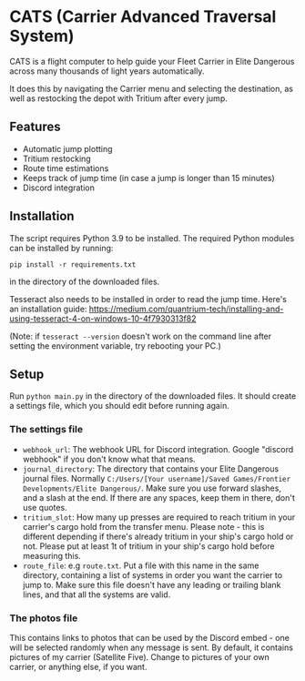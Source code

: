 # CATS (Carrier Advanced Traversal System)
CATS is a flight computer to help guide your Fleet Carrier in Elite Dangerous
across many thousands of light years automatically.

It does this by navigating the Carrier menu and selecting the destination,
as well as restocking the depot with Tritium after every jump.

## Features
- Automatic jump plotting
- Tritium restocking
- Route time estimations
- Keeps track of jump time (in case a jump is longer than 15 minutes)
- Discord integration

## Installation
The script requires Python 3.9 to be installed.
The required Python modules can be installed by running:

``pip install -r requirements.txt``

in the directory of the downloaded files.

Tesseract also needs to be installed in order to read the jump time.
Here's an installation guide: 
https://medium.com/quantrium-tech/installing-and-using-tesseract-4-on-windows-10-4f7930313f82

(Note: if ``tesseract --version`` doesn't work on the command line after setting the environment variable, try rebooting your PC.)

## Setup
Run ``python main.py`` in the directory of the downloaded files. It should create a settings file, which you should edit before running again.

### The settings file
- ``webhook_url``: The webhook URL for Discord integration. Google "discord webhook" if you don't know what that means.
- ``journal_directory``: The directory that contains your Elite Dangerous journal files. Normally 
``C:/Users/[Your username]/Saved Games/Frontier Developments/Elite Dangerous/``.
Make sure you use forward slashes, and a slash at the end. If there are any spaces, keep them in there, don't use quotes.
- ``tritium_slot``: How many up presses are required to reach tritium in your carrier's cargo hold from the transfer menu.
Please note - this is different depending if there's already tritium in your ship's cargo hold or not. Please put at least 1t of tritium in your ship's cargo hold before measuring this.
- ``route_file``: e.g ``route.txt``. Put a file with this name in the same directory, containing a list of systems in order you want the carrier to jump to.
Make sure this file doesn't have any leading or trailing blank lines, and that all the systems are valid.

### The photos file
This contains links to photos that can be used by the Discord embed - one will be selected randomly when any message is sent.
By default, it contains pictures of my carrier (Satellite Five). Change to pictures of your own carrier, or anything else, if you want.
